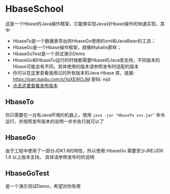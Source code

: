 # HbaseSchool
这是一个Hbase的Java操作框架，它能够实现Java对Hbase操作的快速实现，其中  
- HbaseTo是一个数据表导出供HbaseGo使用的xml和JavaBean的工具；  
- HbaseGo是一个Hbase操作框架，就像Mybatis那样；  
- HbaseGoTest是一个测试演示Demo  
- HbaseGo和HbaseTo运行的时候都需要Hbase的Java库支持，不同版本的Hbase可能会有不同，具体使用的版本请参照发布时适配的版本
- 你可以在这里查看我用过的所有版本的Java Hbase 库，链接: https://pan.baidu.com/s/1qXEWOJM 密码: nijd
- [点击这里查看发布版本](https://github.com/Thonnn/HbaseSchool/releases)

## HbaseTo
你只需要在一台有Java环境的机器上，使用 ``` java -jar "HbaseTo xxx.jar" ``` 命令运行，并按照发布版本的说明一步步执行就可以了

## HbaseGo
由于工程中使用了一部分JDK1.8的特性，所以使用 HbaseGo 需要至少JRE/JDK 1.8 以上版本支持。
具体请参照发布时的说明

## HbaseGoTest
是一个演示测试Demo，希望对你有用
